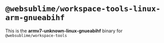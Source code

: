 # `@websublime/workspace-tools-linux-arm-gnueabihf`

This is the **armv7-unknown-linux-gnueabihf** binary for `@websublime/workspace-tools`
